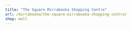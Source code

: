 ```yaml
---
title: "The Square Mirrabooka Shopping Centre"
url: /mirrabooka/the-square-mirrabooka-shopping-centre/
shop: mall
---
```

